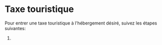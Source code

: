

# Taxe touristique

Pour entrer une taxe touristique à l'hébergement désiré, suivez les étapes suivantes:

1. 

